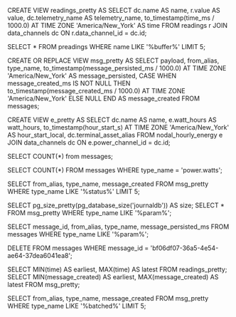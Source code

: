 CREATE VIEW readings_pretty AS
SELECT
    dc.name AS name,
    r.value AS value,
    dc.telemetry_name AS telemetry_name,
    to_timestamp(time_ms / 1000.0) AT TIME ZONE 'America/New_York' AS time
FROM
    readings r
JOIN
    data_channels dc
ON
    r.data_channel_id = dc.id;



SELECT * FROM preadings WHERE name LIKE '%buffer%' LIMIT 5;


CREATE OR REPLACE VIEW msg_pretty AS
SELECT
    payload, from_alias, type_name,
    to_timestamp(message_persisted_ms / 1000.0) AT TIME ZONE 'America/New_York' AS message_persisted,
    CASE
        WHEN message_created_ms IS NOT NULL THEN to_timestamp(message_created_ms / 1000.0) AT TIME ZONE 'America/New_York'
        ELSE NULL
    END AS message_created
FROM messages;


CREATE VIEW e_pretty AS
SELECT
    dc.name AS name,
    e.watt_hours AS watt_hours,
    to_timestamp(hour_start_s) AT TIME ZONE 'America/New_York' AS hour_start_local,
    dc.terminal_asset_alias
FROM
    nodal_hourly_energy e
JOIN
    data_channels dc
ON
    e.power_channel_id = dc.id;


SELECT COUNT(*) from messages;

SELECT COUNT(*) FROM messages WHERE type_name = 'power.watts';

SELECT from_alias, type_name, message_created FROM msg_pretty WHERE type_name LIKE '%status%' LIMIT 5;

SELECT pg_size_pretty(pg_database_size('journaldb')) AS size;
SELECT * FROM msg_pretty WHERE type_name LIKE '%param%';

SELECT message_id, from_alias, type_name, message_persisted_ms FROM messages WHERE type_name LIKE '%param%';

DELETE FROM messages WHERE message_id = 'bf06df07-36a5-4e54-ae64-37dea6041ea8';

SELECT MIN(time) AS earliest, MAX(time) AS latest FROM  readings_pretty;
SELECT MIN(message_created) AS earliest, MAX(message_created) AS latest FROM  msg_pretty;

SELECT from_alias, type_name, message_created FROM msg_pretty WHERE type_name LIKE '%batched%' LIMIT 5;
